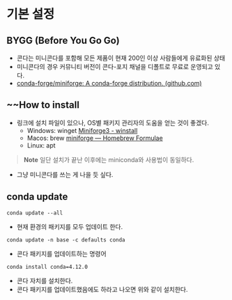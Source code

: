 # 기본 설정 

## BYGG (Before You Go Go)
- 콘다는 미니콘다를 포함해 모든 제품이 현재 200인 이상 사람들에게 유료화된 상태 
- 미니콘다의 경우 커뮤니티 버전이 콘다-포지 채널을 디폴트로 무료로 운영되고 있다. 
- [conda-forge/miniforge: A conda-forge distribution. (github.com)](https://github.com/conda-forge/miniforge)

## ~~How to install 
- 링크에 설치 파일이 있으나, OS별 패키지 관리자의 도움을 얻는 것이 좋겠다. 
	- Windows: winget [Miniforge3 - winstall](https://winstall.app/apps/CondaForge.Miniforge3)
	- Macos: brew [miniforge — Homebrew Formulae](https://formulae.brew.sh/cask/miniforge)
	- Linux: apt 

>  **Note** 
> 일단 설치가 끝난 이후에는 miniconda와 사용법이 동일하다.

- 그냥 미니콘다를 쓰는 게 나을 듯 싶다. 

## conda update 

`conda update --all`
- 현재 환경의 패키지를 모두 업데이트 한다. 

`conda update -n base -c defaults conda`
- 콘다 패키지를 업데이트하는 명령어 

`conda install conda=4.12.0`
- 콘다 자치를 설치한다. 
- 콘다 패키지를 업데이트했음에도 하라고 나오면 위와 같이 설치한다. 

